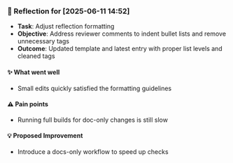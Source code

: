 ### :book: Reflection for [2025-06-11 14:52]
  - **Task**: Adjust reflection formatting
  - **Objective**: Address reviewer comments to indent bullet lists and remove unnecessary tags
  - **Outcome**: Updated template and latest entry with proper list levels and cleaned tags

#### :sparkles: What went well
  - Small edits quickly satisfied the formatting guidelines

#### :warning: Pain points
  - Running full builds for doc-only changes is still slow

#### :bulb: Proposed Improvement
  - Introduce a docs-only workflow to speed up checks
